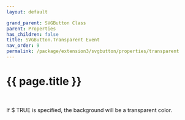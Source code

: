 ```yaml
---
layout: default

grand_parent: SVGButton Class
parent: Properties
has_children: false
title: SVGButton.Transparent Event
nav_order: 9
permalink: /package/extension3/svgbutton/properties/transparent
---
```

# {{ page.title }}
<br>

If $ TRUE is specified, the background will be a transparent color.
